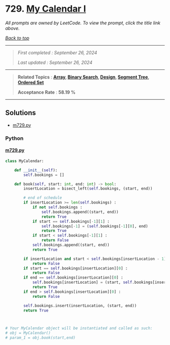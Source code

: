 # 729. [My Calendar I](<https://leetcode.com/problems/my-calendar-i>)

*All prompts are owned by LeetCode. To view the prompt, click the title link above.*

*[Back to top](<../README.md>)*

------

> *First completed : September 26, 2024*
>
> *Last updated : September 26, 2024*

------

> **Related Topics** : **[Array](<by_topic/Array.md>), [Binary Search](<by_topic/Binary Search.md>), [Design](<by_topic/Design.md>), [Segment Tree](<by_topic/Segment Tree.md>), [Ordered Set](<by_topic/Ordered Set.md>)**
>
> **Acceptance Rate** : **58.19 %**

------

## Solutions

- [m729.py](<../my-submissions/m729.py>)
### Python
#### [m729.py](<../my-submissions/m729.py>)
```Python
class MyCalendar:

    def __init__(self):
        self.bookings = []

    def book(self, start: int, end: int) -> bool:
        insertLocation = bisect_left(self.bookings, (start, end))

        # end of schedule
        if insertLocation >= len(self.bookings) :
            if not self.bookings :
                self.bookings.append((start, end))
                return True
            if start == self.bookings[-1][1] :
                self.bookings[-1] = (self.bookings[-1][0], end)
                return True
            if start < self.bookings[-1][1] :
                return False
            self.bookings.append((start, end))
            return True

        if insertLocation and start < self.bookings[insertLocation - 1][1] :
            return False
        if start == self.bookings[insertLocation][0] :
            return False
        if end == self.bookings[insertLocation][0] :
            self.bookings[insertLocation] = (start, self.bookings[insertLocation][1])
            return True
        if end > self.bookings[insertLocation][0] :
            return False

        self.bookings.insert(insertLocation, (start, end))
        return True



# Your MyCalendar object will be instantiated and called as such:
# obj = MyCalendar()
# param_1 = obj.book(start,end)

```


